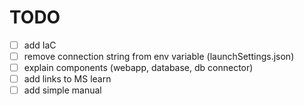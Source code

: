 # TODO
- [ ] add IaC
- [ ] remove connection string from env variable (launchSettings.json)
- [ ] explain components (webapp, database, db connector)
- [ ] add links to MS learn
- [ ] add simple manual

